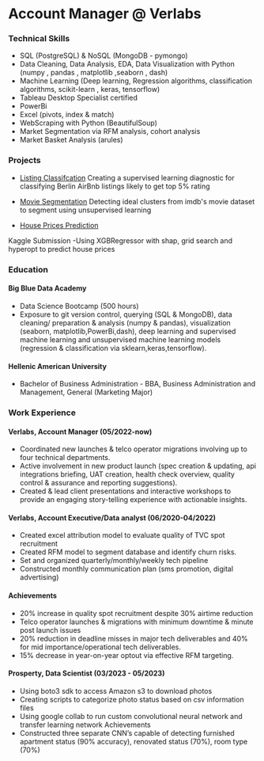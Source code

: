 # Account Manager @ Verlabs

### Technical Skills
- SQL (PostgreSQL) & NoSQL (MongoDB - pymongo)
- Data Cleaning, Data Analysis, EDA, Data Visualization with Python (numpy , pandas , matplotlib ,seaborn , dash)
- Machine Learning (Deep learning, Regression algorithms, classification algorithms, scikit-learn , keras, tensorflow)
- Tableau Desktop Specialist certified
- PowerBi
- Excel (pivots, index & match) 
- WebScraping with Python (BeautifulSoup)
- Market Segmentation via RFM analysis, cohort analysis
- Market Basket Analysis (arules)

### Projects 
- [Listing Classifcation](https://github.com/NMARGOS/ListingClassification)
Creating a supervised learning diagnostic for classifying Berlin AirBnb listings likely to get top 5% rating

- [Movie Segmentation](https://github.com/NMARGOS/UnsupervisedMovieSegmentation)
Detecting ideal clusters from imdb's movie dataset to segment using unsupervised learning

- [House Prices Prediction](https://github.com/NMARGOS/HousePricePrediction)

Kaggle Submission -Using XGBRegressor with shap, grid search and hyperopt to predict house prices


### Education

#### Big Blue Data Academy 
- Data Science Bootcamp (500 hours)
- Exposure to git version control, querying (SQL & MongoDB), data cleaning/ preparation & analysis (numpy & pandas), visualization (seaborn, matplotlib,PowerBi,dash), deep learning and supervised machine learning and unsupervised machine learning models (regression & classification via sklearn,keras,tensorflow).

#### Hellenic American University
- Bachelor of Business Administration - BBA, Business Administration and Management, General (Marketing Major)

### Work Experience

#### Verlabs, Account Manager (05/2022-now)
- Coordinated new launches & telco operator migrations involving up to four technical departments.
- Active involvement in new product launch (spec creation & updating, api integrations briefing, UAT creation, health check overview, quality control & assurance and reporting suggestions).
- Created & lead client presentations and interactive workshops to provide an engaging story-telling experience with actionable insights.

#### Verlabs, Account Executive/Data analyst (06/2020-04/2022)
- Created excel attribution model to evaluate quality of TVC spot recruitment
- Created RFM model to segment database and identify churn risks. 
- Set and organized quarterly/monthly/weekly tech pipeline
- Constructed monthly communication plan (sms promotion, digital advertising)
#### Achievements 
- 20% increase in quality spot recruitment despite 30% airtime reduction 
- Telco operator launches & migrations with minimum downtime & minute post launch issues
- 20% reduction in deadline misses in major tech deliverables and 40% for mid importance/operational tech deliverables. 
- 15% decrease in year-on-year optout via effective RFM targeting.

#### Prosperty, Data Scientist (03/2023 - 05/2023)
- Using boto3 sdk to access Amazon s3 to download photos
- Creating scripts to categorize photo status based on csv information files
- Using google collab to run custom convolutional neural network and transfer learning network Achievements 
- Constructed three separate CNN’s capable of detecting furnished apartment status (90% accuracy), renovated status (70%), room type (70%)

